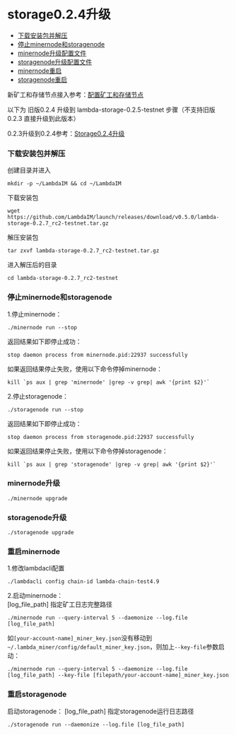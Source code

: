 # storage0.2.4升级

* [下载安装包并解压](#下载安装包并解压)
* [停止minernode和storagenode](#停止minernode和storagenode)
* [minernode升级配置文件](#minernode升级配置文件)
* [storagenode升级配置文件](#storagenode升级配置文件)
* [minernode重启](#minernode重启)
* [storagenode重启](#storagenode重启)

新矿工和存储节点接入参考：[配置矿工和存储节点](Testnet-Miner-Guide.md)  

以下为 旧版0.2.4 升级到 lambda-storage-0.2.5-testnet 步骤（不支持旧版 0.2.3 直接升级到此版本）

0.2.3升级到0.2.4参考：[Storage0.2.4升级](Testnet-Storage-Upgrade023.md)



### 下载安装包并解压

创建目录并进入 

```
mkdir -p ~/LambdaIM && cd ~/LambdaIM
```
下载安装包
```
wget https://github.com/LambdaIM/launch/releases/download/v0.5.0/lambda-storage-0.2.7_rc2-testnet.tar.gz
```
解压安装包
```
tar zxvf lambda-storage-0.2.7_rc2-testnet.tar.gz
```
进入解压后的目录
```
cd lambda-storage-0.2.7_rc2-testnet
```

### 停止minernode和storagenode
1.停止minernode：
```
./minernode run --stop
```
返回结果如下即停止成功：
```
stop daemon process from minernode.pid:22937 successfully
```
如果返回结果停止失败，使用以下命令停掉minernode：
```
kill `ps aux | grep 'minernode' |grep -v grep| awk '{print $2}'`
```

2.停止storagenode：
```
./storagenode run --stop
```
返回结果如下即停止成功：
```
stop daemon process from storagenode.pid:22937 successfully
```
如果返回结果停止失败，使用以下命令停掉storagenode：
```
kill `ps aux | grep 'storagenode' |grep -v grep| awk '{print $2}'`
```

### minernode升级

```
./minernode upgrade
```

### storagenode升级

```
./storagenode upgrade
```

### 重启minernode
1.修改lambdacli配置
```
./lambdacli config chain-id lambda-chain-test4.9
```

2.启动minernode：  
[log_file_path] 指定矿工日志完整路径
```
./minernode run --query-interval 5 --daemonize --log.file [log_file_path]
```

如`[your-account-name]_miner_key.json`没有移动到`~/.lambda_miner/config/default_miner_key.json`，则加上`--key-file`参数启动：
```
./minernode run --query-interval 5 --daemonize --log.file [log_file_path] --key-file [filepath/your-account-name]_miner_key.json
```

### 重启storagenode
启动storagenode：
[log_file_path] 指定storagenode运行日志路径
```
./storagenode run --daemonize --log.file [log_file_path]
```
